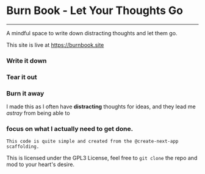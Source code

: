 # Burn Book - Let Your Thoughts Go
--- 
A mindful space to write down distracting thoughts and let them go. 

This site is live at https://burnbook.site

### Write it down

### Tear it out

### Burn it away


I made this as I often have **distracting** thoughts for ideas, and they lead me *astray* from being able to 
### focus on what I actually need to get done. 

``` 
This code is quite simple and created from the @create-next-app scaffolding.
```

This is licensed under the GPL3 License, feel free to `git clone` the repo and mod to your heart's desire.
